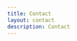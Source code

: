 ```yaml
---
title: Contact
layout: contact
description: Contact
---
```


<script charset="utf-8" type="text/javascript" src="//js-eu1.hsforms.net/forms/shell.js"></script>
<script>
  hbspt.forms.create({
	region: "eu1",
	portalId: "25094312",
	formId: "f2ad885d-c24a-4116-beb6-f2334b975c58"
});
</script>
